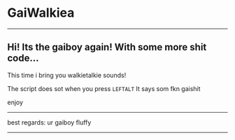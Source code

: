# GaiWalkiea


--------------------------------------------------------------------------------------------------------------------------------
Hi! Its the gaiboy again! With some more shit code...
--------------------------------------------------------------------------------------------------------------------------------


This time i bring you walkietalkie sounds!

The script does sot when you press `LEFTALT` It says som fkn gaishit 


enjoy

__________________________________________________________________________________________________________________________________
best regards: ur gaiboy fluffy
__________________________________________________________________________________________________________________________________
